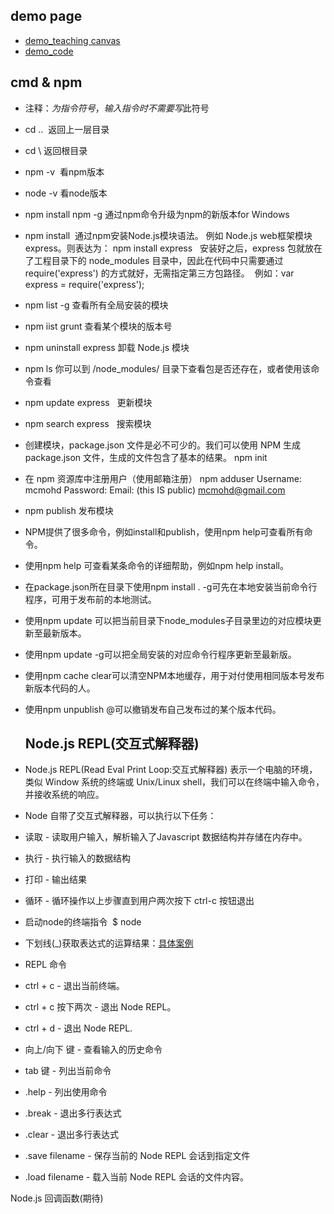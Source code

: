## demo page
* [demo_teaching canvas](https://segmentfault.com/a/1190000008278925)
* [demo_code](https://demo.luckyw.cn/)

## cmd & npm  
* 注释：$为指令符号，输入指令时不需要写$此符号
* cd ..  返回上一层目录
* cd \ 返回根目录
* npm -v  看npm版本
* node -v 看node版本
* npm install npm -g 通过npm命令升级为npm的新版本for Windows
* npm install <Module Name>  通过npm安装Node.js模块语法。
  例如  Node.js web框架模块 express。则表达为：  npm install express  
  安装好之后，express 包就放在了工程目录下的 node_modules 目录中，因此在代码中只需要通过 require('express') 的方式就好，无需指定第三方包路径。
  例如：var express = require('express');
* npm list -g  查看所有全局安装的模块
* npm iist grunt  查看某个模块的版本号
* npm uninstall express   卸载 Node.js 模块
* npm ls  你可以到 /node_modules/ 目录下查看包是否还存在，或者使用该命令查看
* npm update express   更新模块
* npm search express   搜索模块
* 创建模块，package.json 文件是必不可少的。我们可以使用 NPM 生成 package.json 文件，生成的文件包含了基本的结果。
  npm init
* 在 npm 资源库中注册用户（使用邮箱注册）
  npm adduser
  Username: mcmohd
  Password:
  Email: (this IS public) mcmohd@gmail.com
* npm publish  发布模块
* NPM提供了很多命令，例如install和publish，使用npm help可查看所有命令。
* 使用npm help <command>可查看某条命令的详细帮助，例如npm help install。
* 在package.json所在目录下使用npm install . -g可先在本地安装当前命令行程序，可用于发布前的本地测试。
* 使用npm update <package>可以把当前目录下node_modules子目录里边的对应模块更新至最新版本。
* 使用npm update <package> -g可以把全局安装的对应命令行程序更新至最新版。
* 使用npm cache clear可以清空NPM本地缓存，用于对付使用相同版本号发布新版本代码的人。
* 使用npm unpublish <package>@<version>可以撤销发布自己发布过的某个版本代码。
  
  ## Node.js REPL(交互式解释器)
* Node.js REPL(Read Eval Print Loop:交互式解释器) 表示一个电脑的环境，类似 Window 系统的终端或 Unix/Linux shell，我们可以在终端中输入命令，并接收系统的响应。
* Node 自带了交互式解释器，可以执行以下任务：
* 读取 - 读取用户输入，解析输入了Javascript 数据结构并存储在内存中。
* 执行 - 执行输入的数据结构
* 打印 - 输出结果
* 循环 - 循环操作以上步骤直到用户两次按下 ctrl-c 按钮退出
* 启动node的终端指令  $ node
* 下划线(_)获取表达式的运算结果：[具体案例](http://www.runoob.com/nodejs/nodejs-repl.html)
* REPL 命令
* ctrl + c - 退出当前终端。
* ctrl + c 按下两次 - 退出 Node REPL。
* ctrl + d - 退出 Node REPL.
* 向上/向下 键 - 查看输入的历史命令
* tab 键 - 列出当前命令
* .help - 列出使用命令
* .break - 退出多行表达式
* .clear - 退出多行表达式
* .save filename - 保存当前的 Node REPL 会话到指定文件
* .load filename - 载入当前 Node REPL 会话的文件内容。

Node.js 回调函数(期待)
